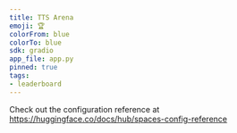 ```yaml
---
title: TTS Arena
emoji: 🏆
colorFrom: blue
colorTo: blue
sdk: gradio
app_file: app.py
pinned: true
tags:
- leaderboard
---
```


Check out the configuration reference at https://huggingface.co/docs/hub/spaces-config-reference